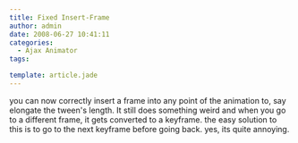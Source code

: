 ```yaml
---
title: Fixed Insert-Frame
author: admin
date: 2008-06-27 10:41:11
categories:
  - Ajax Animator
tags: 

template: article.jade
---
```


you can now correctly insert a frame into any point of the animation to, say elongate the tween's length. It still does something weird and when you go to a different frame, it gets converted to a keyframe. the easy solution to this is to go to the next keyframe before going back. yes, its quite annoying.
